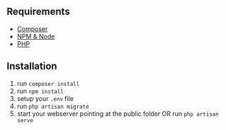 ## Requirements
* [Composer](https://getcomposer.org/)
* [NPM & Node](https://nodejs.org/en/)
* [PHP](https://www.php.net/)

## Installation
1. run `composer install`
2. run `npm install`
3. setup your `.env` file
4. run `php artisan migrate`
5. start your webserver pointing at the public folder OR run `php artisan serve`
